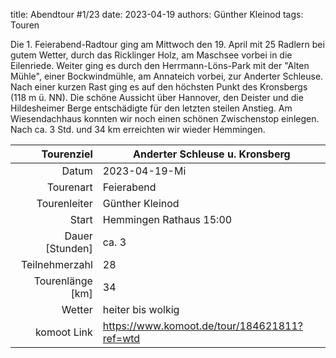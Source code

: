 title: Abendtour #1/23 
date: 2023-04-19
authors: Günther Kleinod 
tags: Touren 

Die 1. Feierabend-Radtour ging am Mittwoch den 19. April mit 25 Radlern bei gutem Wetter, durch das Ricklinger Holz, am Maschsee vorbei in die Eilenriede. Weiter ging es durch den Herrmann-Löns-Park mit der "Alten Mühle", einer Bockwindmühle, am Annateich vorbei, zur Anderter Schleuse. Nach einer kurzen Rast ging es auf den höchsten Punkt des Kronsbergs (118 m ü. NN). Die schöne Aussicht über Hannover, den Deister und die Hildesheimer Berge entschädigte für den letzten steilen Anstieg. Am Wiesendachhaus konnten wir noch einen schönen Zwischenstop einlegen. Nach ca. 3 Std. und 34 km erreichten wir wieder Hemmingen.

Tourenziel       | Anderter Schleuse u. Kronsberg
---------------: | ----------------------- 
Datum            | 2023-04-19-Mi
Tourenart        | Feierabend
Tourenleiter     | Günther Kleinod
Start            | Hemmingen Rathaus 15:00
Dauer [Stunden]  | ca. 3
Teilnehmerzahl   | 28
Tourenlänge [km] | 34
Wetter           | heiter bis wolkig
komoot Link      | <https://www.komoot.de/tour/184621811?ref=wtd>
